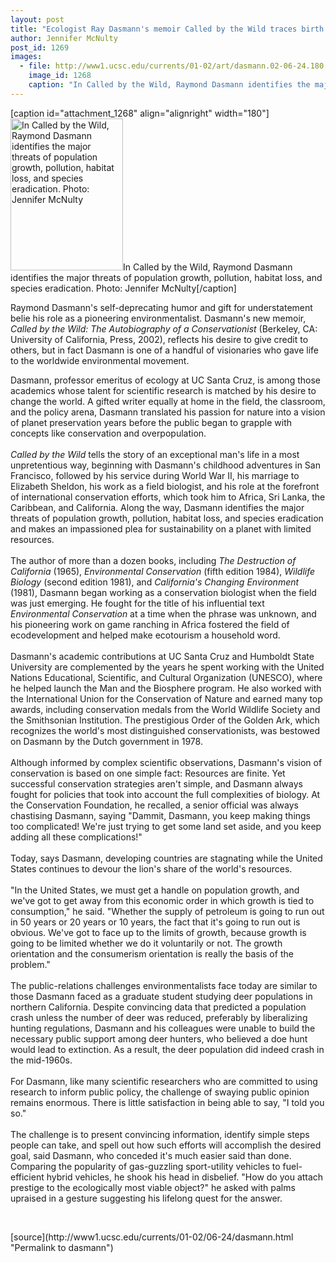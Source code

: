 ```yaml
---
layout: post
title: "Ecologist Ray Dasmann's memoir Called by the Wild traces birth of environmentalism"
author: Jennifer McNulty
post_id: 1269
images:
  - file: http://www1.ucsc.edu/currents/01-02/art/dasmann.02-06-24.180.jpg
    image_id: 1268
    caption: "In Called by the Wild, Raymond Dasmann identifies the major threats of population growth, pollution, habitat loss, and species eradication. Photo: Jennifer McNulty"
---
```


[caption id="attachment_1268" align="alignright" width="180"]<a href="http://localhost/mysite/wp-content/uploads/2002/06/dasmann.02-06-24.180.jpg"><img class="size-full wp-image-1268" src="http://localhost/mysite/wp-content/uploads/2002/06/dasmann.02-06-24.180.jpg" alt="In Called by the Wild, Raymond Dasmann identifies the major threats of population growth, pollution, habitat loss, and species eradication. Photo: Jennifer McNulty" width="180" height="243" /></a>In Called by the Wild, Raymond Dasmann identifies the major threats of population growth, pollution, habitat loss, and species eradication. Photo: Jennifer McNulty[/caption]
<p>
  Raymond Dasmann's self-deprecating humor and gift for understatement belie his role as a pioneering environmentalist. Dasmann's new memoir, <i>Called by the Wild: The Autobiography of a Conservationist</i> (Berkeley, CA: University of California, Press, 2002), reflects his desire to give credit to others, but in fact Dasmann is one of a handful of visionaries who gave life to the worldwide environmental movement.
</p>Dasmann, professor emeritus of ecology at UC Santa Cruz, is among those academics whose talent for scientific research is matched by his desire to change the world. A gifted writer equally at home in the field, the classroom, and the policy arena, Dasmann translated his passion for nature into a vision of planet preservation years before the public began to grapple with concepts like conservation and overpopulation.<br>
<br>
<i>Called by the Wild</i> tells the story of an exceptional man's life in a most unpretentious way, beginning with Dasmann's childhood adventures in San Francisco, followed by his service during World War II, his marriage to Elizabeth Sheldon, his work as a field biologist, and his role at the forefront of international conservation efforts, which took him to Africa, Sri Lanka, the Caribbean, and California. Along the way, Dasmann identifies the major threats of population growth, pollution, habitat loss, and species eradication and makes an impassioned plea for sustainability on a planet with limited resources.<br>
<br>
The author of more than a dozen books, including <i>The Destruction of California</i> (1965), <i>Environmental Conservation</i> (fifth edition 1984), <i>Wildlife Biology</i> (second edition 1981), and <i>California's Changing Environment</i> (1981), Dasmann began working as a conservation biologist when the field was just emerging. He fought for the title of his influential text <i>Environmental Conservation</i> at a time when the phrase was unknown, and his pioneering work on game ranching in Africa fostered the field of ecodevelopment and helped make ecotourism a household word.<br>
<br>
Dasmann's academic contributions at UC Santa Cruz and Humboldt State University are complemented by the years he spent working with the United Nations Educational, Scientific, and Cultural Organization (UNESCO), where he helped launch the Man and the Biosphere program. He also worked with the International Union for the Conservation of Nature and earned many top awards, including conservation medals from the World Wildlife Society and the Smithsonian Institution. The prestigious Order of the Golden Ark, which recognizes the world's most distinguished conservationists, was bestowed on Dasmann by the Dutch government in 1978.<br>
<br>
Although informed by complex scientific observations, Dasmann's vision of conservation is based on one simple fact: Resources are finite. Yet successful conservation strategies aren't simple, and Dasmann always fought for policies that took into account the full complexities of biology. At the Conservation Foundation, he recalled, a senior official was always chastising Dasmann, saying "Dammit, Dasmann, you keep making things too complicated! We're just trying to get some land set aside, and you keep adding all these complications!"<br>
<br>
Today, says Dasmann, developing countries are stagnating while the United States continues to devour the lion's share of the world's resources.<br>
<br>
"In the United States, we must get a handle on population growth, and we've got to get away from this economic order in which growth is tied to consumption," he said. "Whether the supply of petroleum is going to run out in 50 years or 20 years or 10 years, the fact that it's going to run out is obvious. We've got to face up to the limits of growth, because growth is going to be limited whether we do it voluntarily or not. The growth orientation and the consumerism orientation is really the basis of the problem."<br>
<br>
The public-relations challenges environmentalists face today are similar to those Dasmann faced as a graduate student studying deer populations in northern California. Despite convincing data that predicted a population crash unless the number of deer was reduced, preferably by liberalizing hunting regulations, Dasmann and his colleagues were unable to build the necessary public support among deer hunters, who believed a doe hunt would lead to extinction. As a result, the deer population did indeed crash in the mid-1960s.<br>
<br>
For Dasmann, like many scientific researchers who are committed to using research to inform public policy, the challenge of swaying public opinion remains enormous. There is little satisfaction in being able to say, "I told you so."<br>
<br>
The challenge is to present convincing information, identify simple steps people can take, and spell out how such efforts will accomplish the desired goal, said Dasmann, who conceded it's much easier said than done. Comparing the popularity of gas-guzzling sport-utility vehicles to fuel-efficient hybrid vehicles, he shook his head in disbelief. "How do you attach prestige to the ecologically most viable object?" he asked with palms upraised in a gesture suggesting his lifelong quest for the answer.
<p>
  <br>

</p>
<p>

</p>
[source](http://www1.ucsc.edu/currents/01-02/06-24/dasmann.html "Permalink to dasmann")
